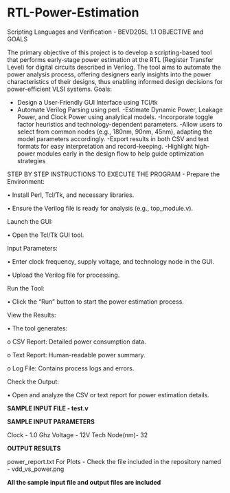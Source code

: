 # RTL-Power-Estimation
Scripting Languages and Verification - BEVD205L
1.1	OBJECTIVE and GOALS

The primary objective of this project is to develop a scripting-based tool that performs early-stage power estimation at the RTL (Register Transfer Level) for digital circuits described in Verilog. The tool aims to automate the power analysis process, offering designers early insights into the power characteristics of their designs, thus enabling informed design decisions for power-efficient VLSI systems.
Goals: 
- Design a User-Friendly GUI Interface using TCl/tk
- Automate Verilog Parsing using perl.
-Estimate Dynamic Power, Leakage Power, and Clock Power using analytical models.
-Incorporate toggle factor heuristics and technology-dependent parameters.
-Allow users to select from common nodes (e.g., 180nm, 90nm, 45nm), adapting the model parameters accordingly.
-Export results in both CSV and text formats for easy interpretation and record-keeping. 
-Highlight high-power modules early in the design flow to help guide optimization strategies

STEP BY STEP INSTRUCTIONS TO EXECUTE THE PROGRAM -
  Prepare the Environment:
  
•	Install Perl, Tcl/Tk, and necessary libraries.

•	Ensure the Verilog file is ready for analysis (e.g., top_module.v).

  Launch the GUI:
  
•	Open the Tcl/Tk GUI tool.

  Input Parameters:
  
•	Enter clock frequency, supply voltage, and technology node in the GUI.

•	Upload the Verilog file for processing.

  Run the Tool:
  
•	Click the “Run” button to start the power estimation process.

  View the Results:
  
•	The tool generates:

o	CSV Report: Detailed power consumption data.

o	Text Report: Human-readable power summary.

o	Log File: Contains process logs and errors.

  Check the Output:
  
•	Open and analyze the CSV or text report for power estimation details.


**SAMPLE INPUT FILE - test.v**

**SAMPLE INPUT PARAMETERS**

Clock - 1.0 Ghz 
Voltage - 12V
Tech Node(nm)- 32


**OUTPUT RESULTS**

power_report.txt
For Plots - Check the file included in the repository named - vdd_vs_power.png

**All the sample input file and output files are included**


